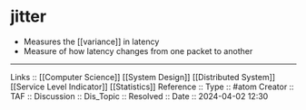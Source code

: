 # jitter

- Measures the [[variance]] in latency
- Measure of how latency changes from one packet to another

---
Links :: [[Computer Science]] [[System Design]] [[Distributed System]] [[Service Level Indicator]] [[Statistics]]
Reference ::
Type :: #atom
Creator ::
TAF ::
Discussion ::
Dis_Topic :: 
Resolved ::
Date :: 2024-04-02 12:30
